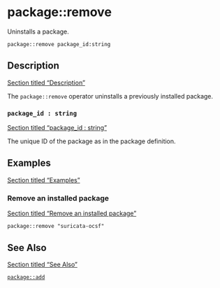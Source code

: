 # package::remove

Uninstalls a package.

```tql
package::remove package_id:string
```

## Description

[Section titled “Description”](#description)

The `package::remove` operator uninstalls a previously installed package.

### `package_id : string`

[Section titled “package\_id : string”](#package_id--string)

The unique ID of the package as in the package definition.

## Examples

[Section titled “Examples”](#examples)

### Remove an installed package

[Section titled “Remove an installed package”](#remove-an-installed-package)

```tql
package::remove "suricata-ocsf"
```

## See Also

[Section titled “See Also”](#see-also)

[`package::add`](/reference/operators/package/add)
